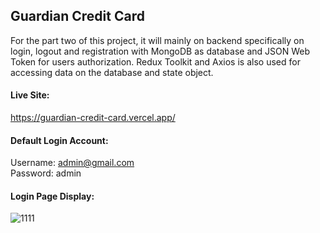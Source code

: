 ## Guardian Credit Card
For the part two of this project, it will mainly on backend specifically on login, logout and registration with MongoDB as database and JSON Web Token for users authorization. Redux Toolkit and Axios is also used for accessing data on the database and state object.

#### Live Site: 
https://guardian-credit-card.vercel.app/

#### Default Login Account: <br />
Username: admin@gmail.com <br />
Password: admin <br />

#### Login Page Display:
![1111](https://user-images.githubusercontent.com/15988182/221730420-658f9be4-a5b8-4f80-9f86-2b45d21aab43.JPG)
